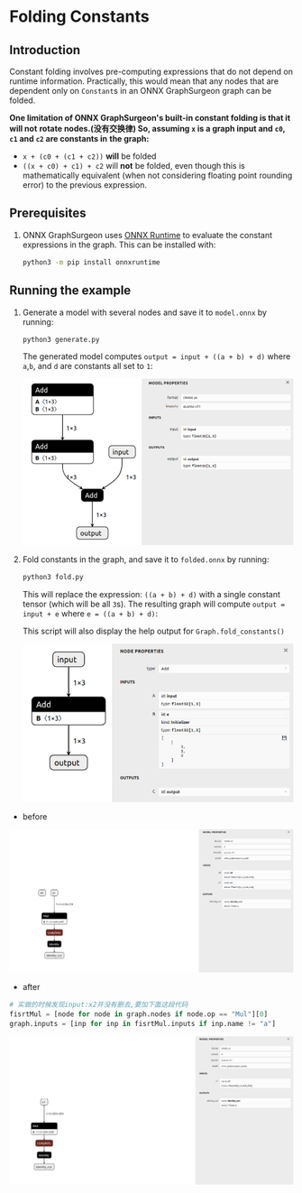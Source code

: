 # Folding Constants

## Introduction


Constant folding involves pre-computing expressions that do not depend on runtime
information. Practically, this would mean that any nodes that are dependent only on
`Constant`s in an ONNX GraphSurgeon graph can be folded.

**One limitation of ONNX GraphSurgeon's built-in constant folding is that it will not**
**rotate nodes.(没有交换律) So, assuming `x` is a graph input and `c0`, `c1` and `c2` are constants in**
**the graph:**

- `x + (c0 + (c1 + c2))` **will** be folded
- `((x + c0) + c1) + c2` will **not** be folded, even though this is mathematically equivalent
  (when not considering floating point rounding error) to the previous expression.

## Prerequisites

1. ONNX GraphSurgeon uses [ONNX Runtime](https://github.com/microsoft/onnxruntime) to
   evaluate the constant expressions in the graph. This can be installed with:
   ```bash
   python3 -m pip install onnxruntime
   ```

## Running the example

1. Generate a model with several nodes and save it to `model.onnx` by running:

   ```bash
   python3 generate.py
   ```
   The generated model computes `output = input + ((a + b) + d)` where `a`,`b`, and `d` are constants
   all set to `1`:

   ![../resources/05_model.onnx.png](../resources/05_model.onnx.png)
2. Fold constants in the graph, and save it to `folded.onnx` by running:

   ```bash
   python3 fold.py
   ```
   This will replace the expression: `((a + b) + d)` with a single constant tensor (which will be all `3`s).
   The resulting graph will compute `output = input + e` where `e = ((a + b) + d)`:

   This script will also display the help output for `Graph.fold_constants()`

   ![../resources/05_folded.onnx.png](../resources/05_folded.onnx.png)

- before

![image-20240220105431408](./assets/image-20240220105431408.png)

- after

```python
# 实做的时候发现input:x2并没有删去,要加下面这段代码
fisrtMul = [node for node in graph.nodes if node.op == "Mul"][0]
graph.inputs = [inp for inp in fisrtMul.inputs if inp.name != "a"]
```

![image-20240220105458501](./assets/image-20240220105458501.png)
